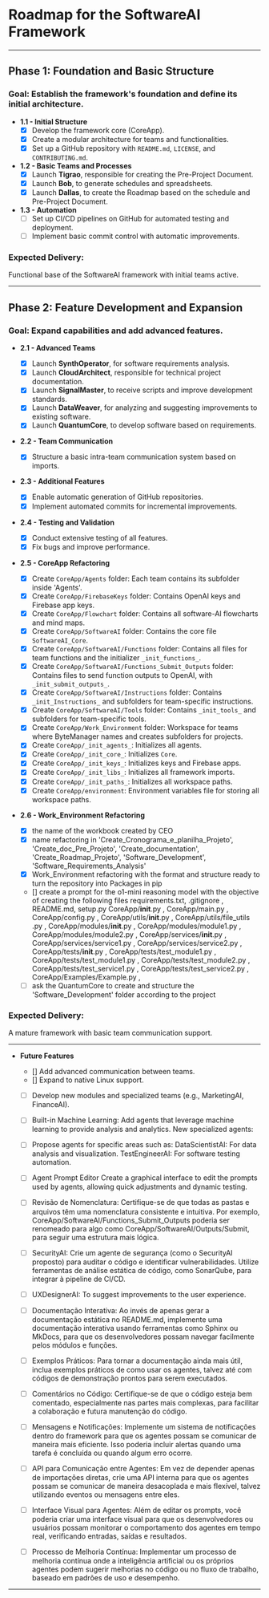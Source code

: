 
# **Roadmap for the SoftwareAI Framework**





---

## **Phase 1: Foundation and Basic Structure**  
### **Goal:** Establish the framework's foundation and define its initial architecture.

- **1.1 - Initial Structure**  
  - [X] Develop the framework core (CoreApp).  
  - [X] Create a modular architecture for teams and functionalities.  
  - [X] Set up a GitHub repository with `README.md`, `LICENSE`, and `CONTRIBUTING.md`.  

- **1.2 - Basic Teams and Processes**  
  - [X] Launch **Tigrao**, responsible for creating the Pre-Project Document.  
  - [X] Launch **Bob**, to generate schedules and spreadsheets.  
  - [X] Launch **Dallas**, to create the Roadmap based on the schedule and Pre-Project Document.  

- **1.3 - Automation**  
  - [ ] Set up CI/CD pipelines on GitHub for automated testing and deployment.  
  - [ ] Implement basic commit control with automatic improvements.  

### **Expected Delivery:**  
Functional base of the SoftwareAI framework with initial teams active.

---

## **Phase 2: Feature Development and Expansion**  
### **Goal:** Expand capabilities and add advanced features.

- **2.1 - Advanced Teams**  
  - [X] Launch **SynthOperator**, for software requirements analysis.  
  - [X] Launch **CloudArchitect**, responsible for technical project documentation.  
  - [X] Launch **SignalMaster**, to receive scripts and improve development standards.  
  - [X] Launch **DataWeaver**, for analyzing and suggesting improvements to existing software.  
  - [X] Launch **QuantumCore**, to develop software based on requirements.  

- **2.2 - Team Communication**  
  - [X] Structure a basic intra-team communication system based on imports.  

- **2.3 - Additional Features**  
  - [X] Enable automatic generation of GitHub repositories.  
  - [X] Implement automated commits for incremental improvements.  

- **2.4 - Testing and Validation**  
  - [X] Conduct extensive testing of all features.  
  - [X] Fix bugs and improve performance.  

- **2.5 - CoreApp Refactoring**  
  - [X] Create `CoreApp/Agents` folder: Each team contains its subfolder inside 'Agents'.  
  - [X] Create `CoreApp/FirebaseKeys` folder: Contains OpenAI keys and Firebase app keys.  
  - [X] Create `CoreApp/Flowchart` folder: Contains all software-AI flowcharts and mind maps.  
  - [X] Create `CoreApp/SoftwareAI` folder: Contains the core file `SoftwareAI_Core`.  
  - [X] Create `CoreApp/SoftwareAI/Functions` folder: Contains all files for team functions and the initializer `_init_functions_`.  
  - [X] Create `CoreApp/SoftwareAI/Functions_Submit_Outputs` folder: Contains files to send function outputs to OpenAI, with `_init_submit_outputs_`.  
  - [X] Create `CoreApp/SoftwareAI/Instructions` folder: Contains `_init_Instructions_` and subfolders for team-specific instructions.  
  - [X] Create `CoreApp/SoftwareAI/Tools` folder: Contains `_init_tools_` and subfolders for team-specific tools.  
  - [X] Create `CoreApp/Work_Environment` folder: Workspace for teams where ByteManager names and creates subfolders for projects.  
  - [X] Create `CoreApp/_init_agents_`: Initializes all agents.  
  - [X] Create `CoreApp/_init_core_`: Initializes `Core`.  
  - [X] Create `CoreApp/_init_keys_`: Initializes keys and Firebase apps.  
  - [X] Create `CoreApp/_init_libs_`: Initializes all framework imports.  
  - [X] Create `CoreApp/_init_paths_`: Initializes all workspace paths.  
  - [X] Create `CoreApp/environment`: Environment variables file for storing all workspace paths.  

- **2.6 - Work_Environment Refactoring**  
  - [X] the name of the workbook created by CEO
  - [X] name refactoring in 'Create_Cronograma_e_planilha_Projeto', 'Create_doc_Pre_Projeto', 'Create_documentation', 'Create_Roadmap_Projeto', 'Software_Development', 'Software_Requirements_Analysis'
  - [X] Work_Environment refactoring with the format and structure ready to turn the repository into Packages in pip

  - [] create a prompt for the o1-mini reasoning model with the objective of creating the following files
  requirements.txt,
  .gitignore ,
  README.md,
  setup.py
  CoreApp/__init__.py ,
  CoreApp/main.py ,
  CoreApp/config.py ,
  CoreApp/utils/__init__.py ,
  CoreApp/utils/file_utils .py ,
  CoreApp/modules/__init__.py , 
  CoreApp/modules/module1.py ,
  CoreApp/modules/module2.py ,
  CoreApp/services/__init__.py ,
  CoreApp/services/service1.py ,
  CoreApp/services/service2.py ,
  CoreApp/tests/__init__.py ,
  CoreApp/tests/test_module1.py ,
  CoreApp/tests/test_module1.py ,
  CoreApp/tests/test_module2.py ,
  CoreApp/tests/test_service1.py ,
  CoreApp/tests/test_service2.py ,
  CoreApp/Examples/Example.py ,












  - [ ] ask the QuantumCore to create and structure the 'Software_Development' folder according to the project

### **Expected Delivery:**  
A mature framework with basic team communication support.

---



















- **Future Features**  

  - [] Add advanced communication between teams.  
  - [] Expand to native Linux support.  
  - [ ] Develop new modules and specialized teams (e.g., MarketingAI, FinanceAI).  
  - [ ] Built-in Machine Learning: Add agents that leverage machine learning to provide analysis and analytics.
New specialized agents:
  - [ ] Propose agents for specific areas such as: DataScientistAI: For data analysis and visualization. TestEngineerAI: For software testing automation.
  - [ ] Agent Prompt Editor Create a graphical interface to edit the prompts used by agents, allowing quick adjustments and dynamic testing.
  - [ ] Revisão de Nomenclatura: Certifique-se de que todas as pastas e arquivos têm uma nomenclatura consistente e intuitiva. Por exemplo, CoreApp/SoftwareAI/Functions_Submit_Outputs poderia ser renomeado para algo como CoreApp/SoftwareAI/Outputs/Submit, para seguir uma estrutura mais lógica.
  - [ ] SecurityAI: Crie um agente de segurança (como o SecurityAI proposto) para auditar o código e identificar vulnerabilidades. Utilize ferramentas de análise estática de código, como SonarQube, para integrar à pipeline de CI/CD.
  - [ ] UXDesignerAI: To suggest improvements to the user experience.

  - [ ] Documentação Interativa: Ao invés de apenas gerar a documentação estática no README.md, implemente uma documentação interativa usando ferramentas como Sphinx ou MkDocs, para que os desenvolvedores possam navegar facilmente pelos módulos e funções.
  - [ ] Exemplos Práticos: Para tornar a documentação ainda mais útil, inclua exemplos práticos de como usar os agentes, talvez até com códigos de demonstração prontos para serem executados.
  - [ ] Comentários no Código: Certifique-se de que o código esteja bem comentado, especialmente nas partes mais complexas, para facilitar a colaboração e futura manutenção do código.

  - [ ] Mensagens e Notificações: Implemente um sistema de notificações dentro do framework para que os agentes possam se comunicar de maneira mais eficiente. Isso poderia incluir alertas quando uma tarefa é concluída ou quando algum erro ocorre.
  - [ ] API para Comunicação entre Agentes: Em vez de depender apenas de importações diretas, crie uma API interna para que os agentes possam se comunicar de maneira desacoplada e mais flexível, talvez utilizando eventos ou mensagens entre eles.
  - [ ] Interface Visual para Agentes: Além de editar os prompts, você poderia criar uma interface visual para que os desenvolvedores ou usuários possam monitorar o comportamento dos agentes em tempo real, verificando entradas, saídas e resultados.
  - [ ] Processo de Melhoria Contínua: Implementar um processo de melhoria contínua onde a inteligência artificial ou os próprios agentes podem sugerir melhorias no código ou no fluxo de trabalho, baseado em padrões de uso e desempenho.

---






